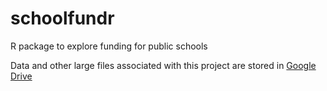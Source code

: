 # schoolfundr
R package to explore funding for public schools 

Data and other large files associated with this project are stored in [Google Drive](https://drive.google.com/drive/folders/1npv-ArdaAt2uLkXXNz1qzmZItI2ARt0T?usp=sharing)